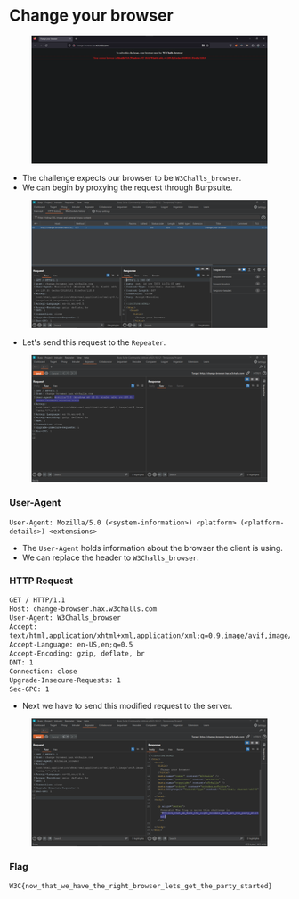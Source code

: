 # Change your browser

<figure><img src="../../.gitbook/assets/1 (94).png" alt=""><figcaption></figcaption></figure>

* The challenge expects our browser to be `W3Challs_browser`.
* We can begin by proxying the request through Burpsuite.&#x20;

<figure><img src="../../.gitbook/assets/2 (52).png" alt=""><figcaption></figcaption></figure>

* Let's send this request to the `Repeater`.&#x20;

<figure><img src="../../.gitbook/assets/3 (48).png" alt=""><figcaption></figcaption></figure>

### User-Agent

```
User-Agent: Mozilla/5.0 (<system-information>) <platform> (<platform-details>) <extensions>
```

* The `User-Agent` holds information about the browser the client is using.
* We can replace the header to `W3Challs_browser`.

### HTTP Request

```
GET / HTTP/1.1
Host: change-browser.hax.w3challs.com
User-Agent: W3Challs_browser
Accept: text/html,application/xhtml+xml,application/xml;q=0.9,image/avif,image/webp,*/*;q=0.8
Accept-Language: en-US,en;q=0.5
Accept-Encoding: gzip, deflate, br
DNT: 1
Connection: close
Upgrade-Insecure-Requests: 1
Sec-GPC: 1
```

* Next we have to send this modified request to the server.

<figure><img src="../../.gitbook/assets/4 (41).png" alt=""><figcaption></figcaption></figure>

### Flag

```
W3C{now_that_we_have_the_right_browser_lets_get_the_party_started}
```
